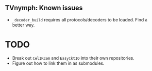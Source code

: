 ## TVnymph: Known issues
<!----------------------------------------------------------------------------->
- `_decoder_build` requires all protocols/decoders to be loaded. Find a better way.

# TODO
<!----------------------------------------------------------------------------->
- Break out `CelIRcom` and `EasyCktIO` into their own repositories.
- Figure out how to link them in as submodules.
